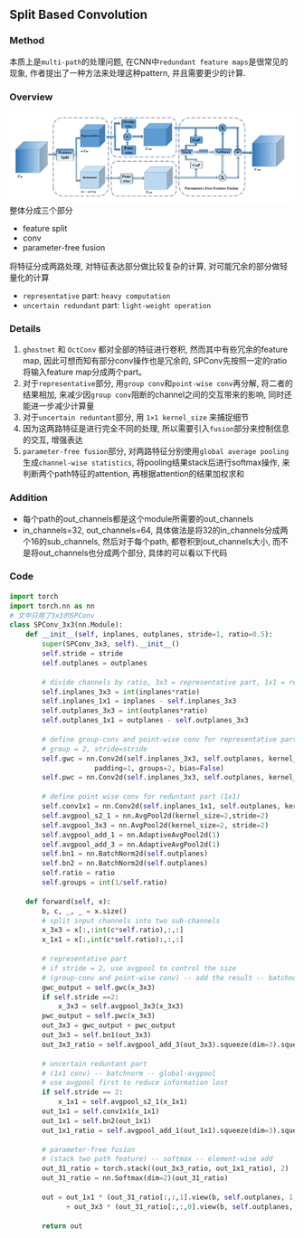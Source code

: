 ## Split Based Convolution
### Method
本质上是`multi-path`的处理问题, 在CNN中`redundant feature maps`是很常见的现象, 作者提出了一种方法来处理这种pattern, 并且需要更少的计算.

### Overview
![](../../figs/SPConv.png)
整体分成三个部分
- feature split
- conv
- parameter-free fusion

将特征分成两路处理, 对特征表达部分做比较复杂的计算, 对可能冗余的部分做轻量化的计算
- `representative` part: `heavy computation`
- `uncertain redundant` part: `light-weight operation`

### Details
1. `ghostnet` 和 `OctConv` 都对全部的特征进行卷积, 然而其中有些冗余的feature map, 因此可想而知有部分conv操作也是冗余的, SPConv先按照一定的ratio将输入feature map分成两个part。
2. 对于`representative`部分, 用`group conv`和`point-wise conv`再分解, 将二者的结果相加, 来减少因`group conv`阻断的channel之间的交互带来的影响, 同时还能进一步减少计算量
3. 对于`uncertain reduntant`部分, 用 `1×1 kernel_size` 来捕捉细节
4. 因为这两路特征是进行完全不同的处理, 所以需要引入`fusion`部分来控制信息的交互, 增强表达
5. `parameter-free fusion`部分, 对两路特征分别使用`global average pooling`生成`channel-wise statistics`, 将pooling结果stack后进行softmax操作, 来判断两个path特征的attention, 再根据attention的结果加权求和

### Addition
- 每个path的out_channels都是这个module所需要的out_channels
- in_channels=32, out_channels=64, 具体做法是将32的in_channels分成两个16的sub_channels, 然后对于每个path, 都卷积到out_channels大小, 而不是将out_channels也分成两个部分, 具体的可以看以下代码

### Code

```python
import torch
import torch.nn as nn
# 文中只用了3x3的SPConv
class SPConv_3x3(nn.Module):
    def __init__(self, inplanes, outplanes, stride=1, ratio=0.5):
        super(SPConv_3x3, self).__init__()
        self.stride = stride
        self.outplanes = outplanes
        
        # divide channels by ratio, 3x3 = representative part, 1x1 = reduntant part
        self.inplanes_3x3 = int(inplanes*ratio)
        self.inplanes_1x1 = inplanes - self.inplanes_3x3
        self.outplanes_3x3 = int(outplanes*ratio)
        self.outplanes_1x1 = outplanes - self.outplanes_3x3
        
        # define group-conv and point-wise conv for representative part (3x3)
        # group = 2, stride=stride
        self.gwc = nn.Conv2d(self.inplanes_3x3, self.outplanes, kernel_size=3, stride=self.stride,
                     padding=1, groups=2, bias=False)
        self.pwc = nn.Conv2d(self.inplanes_3x3, self.outplanes, kernel_size=1, bias=False)
        
        # define point wise conv for reduntant part (1x1)
        self.conv1x1 = nn.Conv2d(self.inplanes_1x1, self.outplanes, kernel_size=1)
        self.avgpool_s2_1 = nn.AvgPool2d(kernel_size=2,stride=2)
        self.avgpool_3x3 = nn.AvgPool2d(kernel_size=2, stride=2)
        self.avgpool_add_1 = nn.AdaptiveAvgPool2d(1)
        self.avgpool_add_3 = nn.AdaptiveAvgPool2d(1)
        self.bn1 = nn.BatchNorm2d(self.outplanes)
        self.bn2 = nn.BatchNorm2d(self.outplanes)
        self.ratio = ratio
        self.groups = int(1/self.ratio)

    def forward(self, x):
        b, c, _, _ = x.size()
        # split input channels into two sub-channels 
        x_3x3 = x[:,:int(c*self.ratio),:,:]
        x_1x1 = x[:,int(c*self.ratio):,:,:]
        
        # representative part
        # if stride = 2, use avgpool to control the size
        # (group-conv and point-wise conv) -- add the result -- batchnorm -- use global-avgpool to compute the statistic of each channel
        gwc_output = self.gwc(x_3x3)
        if self.stride ==2:
            x_3x3 = self.avgpool_3x3(x_3x3)
        pwc_output = self.pwc(x_3x3)
        out_3x3 = gwc_output + pwc_output
        out_3x3 = self.bn1(out_3x3)
        out_3x3_ratio = self.avgpool_add_3(out_3x3).squeeze(dim=3).squeeze(dim=2)
        
        # uncertain reduntant part
        # (1x1 conv) -- batchnorm -- global-avgpool
        # use avgpool first to reduce information lost
        if self.stride == 2:
            x_1x1 = self.avgpool_s2_1(x_1x1)
        out_1x1 = self.conv1x1(x_1x1)
        out_1x1 = self.bn2(out_1x1)
        out_1x1_ratio = self.avgpool_add_1(out_1x1).squeeze(dim=3).squeeze(dim=2)
        
        # parameter-free fusion
        # (stack two path feature) -- softmax -- element-wise add
        out_31_ratio = torch.stack((out_3x3_ratio, out_1x1_ratio), 2)
        out_31_ratio = nn.Softmax(dim=2)(out_31_ratio)

        out = out_1x1 * (out_31_ratio[:,:,1].view(b, self.outplanes, 1, 1).expand_as(out_1x1))\
              + out_3x3 * (out_31_ratio[:,:,0].view(b, self.outplanes, 1, 1).expand_as(out_3x3))

        return out
```
